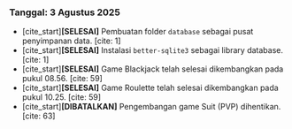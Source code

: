 ### **Tanggal: 3 Agustus 2025**

* [cite_start]**[SELESAI]** Pembuatan folder `database` sebagai pusat penyimpanan data. [cite: 1]
* [cite_start]**[SELESAI]** Instalasi `better-sqlite3` sebagai library database. [cite: 1]
* [cite_start]**[SELESAI]** Game Blackjack telah selesai dikembangkan pada pukul 08.56. [cite: 59]
* [cite_start]**[SELESAI]** Game Roulette telah selesai dikembangkan pada pukul 10.25. [cite: 59]
* [cite_start]**[DIBATALKAN]** Pengembangan game Suit (PVP) dihentikan. [cite: 63]